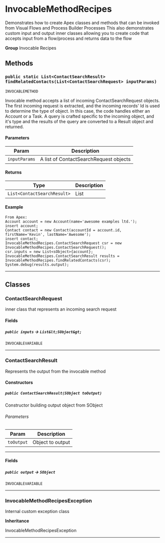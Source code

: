 # InvocableMethodRecipes

Demonstrates how to create Apex classes and methods that
can be invoked from Visual Flows and Process Builder Processes
This also demonstrates custom input and output inner classes allowing
you to create code that accepts input from a flow/process and
returns data to the flow


**Group** Invocable Recipes

## Methods
### `public static List<ContactSearchResult> findRelatedContacts(List<ContactSearchRequest> inputParams)`

`INVOCABLEMETHOD`

Invocable method accepts a list of incoming ContactSearchRequest objects. The first incoming request is extracted, and the incoming records' Id is used to determine the type of object. In this case, the code handles either an Account or a Task. A query is crafted specific to the incoming object, and it's type and the results of the query are converted to a Result object and returned.

#### Parameters

|Param|Description|
|---|---|
|`inputParams`|A list of ContactSearchRequest objects|

#### Returns

|Type|Description|
|---|---|
|`List<ContactSearchResult>`|List<ContactSearchResult>|

#### Example
```apex
From Apex:
Account account = new Account(name='awesome examples ltd.');
insert account;
Contact contact = new Contact(accountId = account.id, firstName='Kevin', lastName='Awesome');
insert contact;
InvocableMethodRecipes.ContactSearchRequest csr = new InvocableMethodRecipes.ContactSearchRequest();
csr.inputs = new List<sObject>{account};
InvocableMethodRecipes.ContactSearchResult results = InvocableMethodRecipes.findRelatedContacts(csr);
System.debug(results.output);
```


---
## Classes
### ContactSearchRequest

inner class that represents an incoming search request

#### Fields

##### `public inputs` → `List&lt;SObject&gt;`

`INVOCABLEVARIABLE` 

---

### ContactSearchResult

Represents the output from the invocable method

#### Constructors
##### `public ContactSearchResult(SObject toOutput)`

Constructor building output object from SObject

###### Parameters

|Param|Description|
|---|---|
|`toOutput`|Object to output|

---
#### Fields

##### `public output` → `SObject`

`INVOCABLEVARIABLE` 

---

### InvocableMethodRecipesException

Internal custom exception class


**Inheritance**

InvocableMethodRecipesException


---
